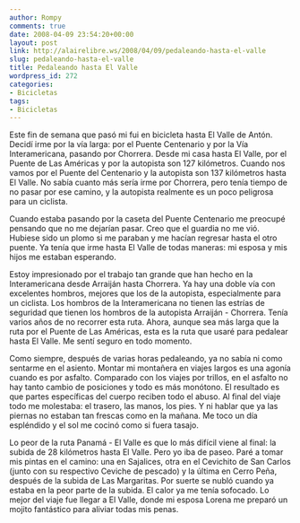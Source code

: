 ```yaml
---
author: Rompy
comments: true
date: 2008-04-09 23:54:20+00:00
layout: post
link: http://alairelibre.ws/2008/04/09/pedaleando-hasta-el-valle
slug: pedaleando-hasta-el-valle
title: Pedaleando hasta El Valle
wordpress_id: 272
categories:
- Bicicletas
tags:
- Bicicletas
---
```


Este fin de semana que pasó mi fui en bicicleta hasta El Valle de Antón. Decidí irme por la vía larga: por el Puente Centenario y por la Vía Interamericana, pasando por Chorrera. Desde mi casa hasta El Valle, por el Puente de Las Américas y por la autopista son 127 kilómetros. Cuando nos vamos por el Puente del Centenario y la autopista son 137 kilómetros hasta El Valle. No sabía cuanto más sería irme por Chorrera, pero tenía tiempo de no pasar por ese camino, y la autopista realmente es un poco peligrosa para un ciclista.




Cuando estaba pasando por la caseta del Puente Centenario me preocupé pensando que no me dejarían pasar. Creo que el guardia no me vió. Hubiese sido un plomo si me paraban y me hacían regresar hasta el otro puente. Ya tenía que irme hasta El Valle de todas maneras: mi esposa y mis hijos me estaban esperando.  

Estoy impresionado por el trabajo tan grande que han hecho en la Interamericana desde Arraiján hasta Chorrera. Ya hay una doble vía con excelentes hombros, mejores que los de la autopista, especialmente para un ciclista. Los hombros de la Interamericana no tienen las estrías de seguridad que tienen los hombros de la autopista Arraiján - Chorrera. Tenía varios años de no recorrer esta ruta. Ahora, aunque sea más larga que la ruta por el Puente de Las Américas, esta es la ruta que usaré para pedalear hasta El Valle. Me sentí seguro en todo momento.


Como siempre, después de varias horas pedaleando, ya no sabía ni como sentarme en el asiento. Montar mi montañera en viajes largos es una agonía cuando es por asfalto. Comparado con los viajes por trillos, en el asfalto no hay tanto cambio de posiciones y todo es más monótono. El resultado es que partes específicas del cuerpo reciben todo el abuso. Al final del viaje todo me molestaba: el trasero, las manos, los pies. Y ni hablar que ya las piernas no estaban tan frescas como en la mañana. Me toco un día espléndido y el sol me cocinó como si fuera tasajo.


Lo peor de la ruta Panamá - El Valle es que lo más difícil viene al final: la subida de 28 kilómetros hasta El Valle. Pero yo iba de paseo. Paré a tomar mis pintas en el camino: una en Sajalices, otra en el Cevichito de San Carlos (junto con su respectivo Ceviche de pescado) y la última en Cerro Peña, después de la subida de Las Margaritas. Por suerte se nubló cuando ya estaba en la peor parte de la subida. El calor ya me tenía sofocado. Lo mejor del viaje fue llegar a El Valle, donde mi esposa Lorena me preparó un mojito fantástico para aliviar todas mis penas.
